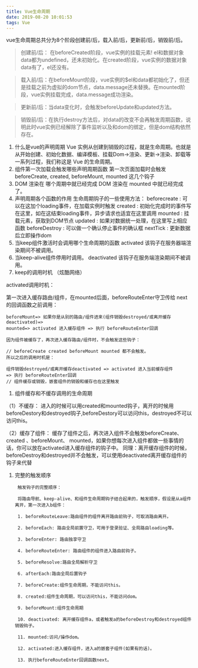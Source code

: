 ```yaml
---
title: Vue生命周期
date: 2019-08-20 10:01:53
tags: Vue
---
```


vue生命周期总共分为8个阶段创建前/后，载入前/后，更新前/后，销毁前/后。

<!-- more -->

> 创建前/后： 在beforeCreated阶段，vue实例的挂载元素! el和数据对象data都为undefined，还未初始化。在created阶段，vue实例的数据对象data有了，el还没有。

> 载入前/后：在beforeMount阶段，vue实例的$el和data都初始化了，但还是挂载之前为虚拟的dom节点，data.message还未替换。在mounted阶段，vue实例挂载完成，data.message成功渲染。

> 更新前/后：当data变化时，会触发beforeUpdate和updated方法。

> 销毁前/后：在执行destroy方法后，对data的改变不会再触发周期函数，说明此时vue实例已经解除了事件监听以及和dom的绑定，但是dom结构依然存在。



1. 什么是vue的声明周期 Vue 实例从创建到销毁的过程，就是生命周期。也就是从开始创建、初始化数据、编译模板、挂载Dom→渲染、更新→渲染、卸载等一系列过程，我们称这是 Vue 的生命周期。
2. 组件第一次加载会触发哪些声明周期函数 第一次页面加载时会触发 beforeCreate, created, beforeMount, mounted 这几个钩子
3. DOM 渲染在 哪个周期中就已经完成 DOM 渲染在 mounted 中就已经完成了。
4. 声明周期各个函数的作用 生命周期钩子的一些使用方法： beforecreate : 可以在这加个loading事件，在加载实例时触发 created : 初始化完成时的事件写在这里，如在这结束loading事件，异步请求也适宜在这里调用 mounted : 挂载元素，获取到DOM节点 updated : 如果对数据统一处理，在这里写上相应函数 beforeDestroy : 可以做一个确认停止事件的确认框 nextTick : 更新数据后立即操作dom
5. 当keep组件激活时会调用哪个生命周期的函数 activated 该钩子在服务器端渲染期间不被调用。
6. 当keep-alive组件停用时调用。 deactivated 该钩子在服务端渲染期间不被调用。
7. keep的调用时机 （炫酷网络）

activated调用时机：

第一次进入缓存路由/组件，在mounted后面，beforeRouteEnter守卫传给 next 的回调函数之前调用：

```
beforeMount=> 如果你是从别的路由/组件进来(组件销毁destroyed/或离开缓存deactivated)=>
mounted=> activated 进入缓存组件 => 执行 beforeRouteEnter回调

因为组件被缓存了，再次进入缓存路由/组件时，不会触发这些钩子：

// beforeCreate created beforeMount mounted 都不会触发。
所以之后的调用时机是：

组件销毁destroyed/或离开缓存deactivated => activated 进入当前缓存组件 
=> 执行 beforeRouteEnter回调
// 组件缓存或销毁，嵌套组件的销毁和缓存也在这里触发
```

1. 组件缓存和不缓存调用的生命周期

（1）不缓存： 进入的时候可以用created和mounted钩子，离开的时候用beforeDestory和destroyed钩子,beforeDestory可以访问this，destroyed不可以访问this。

（2）缓存了组件： 缓存了组件之后，再次进入组件不会触发beforeCreate、created 、beforeMount、 mounted，如果你想每次进入组件都做一些事情的话，你可以放在activated进入缓存组件的钩子中。 同理：离开缓存组件的时候，beforeDestroy和destroyed并不会触发，可以使用deactivated离开缓存组件的钩子来代替

1. 完整的触发顺序

   ```
    触发钩子的完整顺序：
   
    将路由导航、keep-alive、和组件生命周期钩子结合起来的，触发顺序，假设是从a组件离开，第一次进入b组件：
   
    1. beforeRouteLeave:路由组件的组件离开路由前钩子，可取消路由离开。
   
    2. beforeEach: 路由全局前置守卫，可用于登录验证、全局路由loading等。
   
    3. beforeEnter: 路由独享守卫
   
    4. beforeRouteEnter: 路由组件的组件进入路由前钩子。
   
    5. beforeResolve:路由全局解析守卫
   
    6. afterEach:路由全局后置钩子
   
    7. beforeCreate:组件生命周期，不能访问this。
   
    8. created:组件生命周期，可以访问this，不能访问dom。
   
    9. beforeMount:组件生命周期
   
    10. deactivated: 离开缓存组件a，或者触发a的beforeDestroy和destroyed组件销毁钩子。
   
    11. mounted:访问/操作dom。
   
    12. activated:进入缓存组件，进入a的嵌套子组件(如果有的话)。
   
    13. 执行beforeRouteEnter回调函数next。
   ```